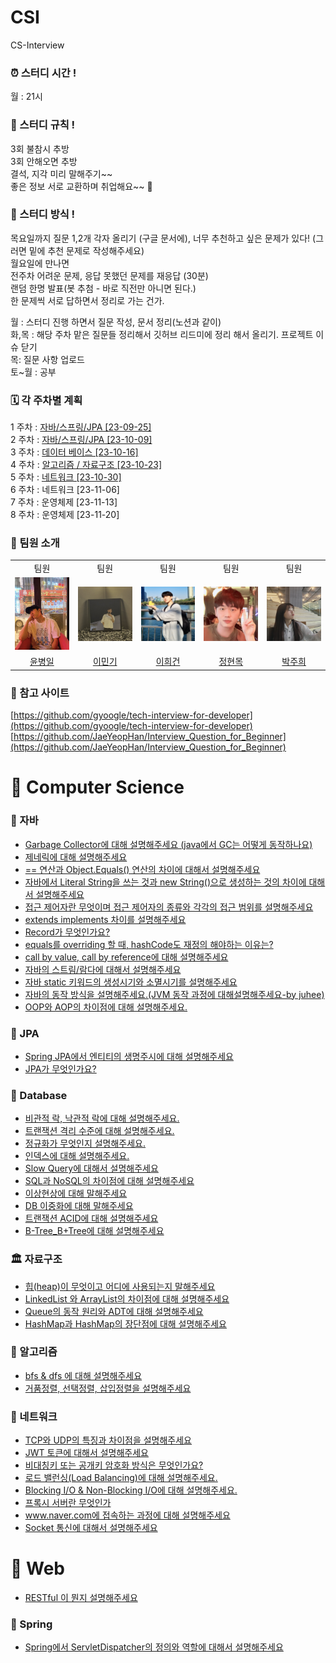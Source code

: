 # CSI

CS-Interview

### ⏰ 스터디 시간 !

월 : 21시

### 📄 스터디 규칙 !

3회 불참시 추방  
3회 안해오면 추방  
결석, 지각 미리 말해주기~~  
좋은 정보 서로 교환하며 취업해요~~ 🙂

### 📣 스터디 방식 !

목요일까지 질문 1,2개 각자 올리기 (구글 문서에), 너무 추천하고 싶은 문제가 있다! (그러면 밑에 추천 문제로 작성해주세요)  
월요일에 만나면  
전주차 어려운 문제, 응답 못했던 문제를 재응답 (30분)  
랜덤 한명 발표(봇 추첨 - 바로 직전만 아니면 된다.)  
한 문제씩 서로 답하면서 정리로 가는 건가.

월 : 스터디 진행 하면서 질문 작성, 문서 정리(노션과 같이)  
화,목 : 해당 주차 맡은 질문들 정리해서 깃허브 리드미에 정리 해서 올리기. 프로젝트 이슈 닫기  
목: 질문 사항 업로드  
토~월 : 공부

### 🗓️ 각 주차별 계획

1 주차 : [자바/스프링/JPA [23-09-25]](https://outline.mon0mon.xyz/s/c43e8aa5-e19f-4c0e-b547-eb408efb4726)\
2 주차 : [자바/스프링/JPA [23-10-09]](https://outline.mon0mon.xyz/s/0654d1d2-6b09-41f9-8c59-8c0cb7545aa4/doc/2-javajpa-VYJmbgsFY3)\
3 주차 : [데이터 베이스 [23-10-16]](https://outline.mon0mon.xyz/s/0654d1d2-6b09-41f9-8c59-8c0cb7545aa4/doc/3-1h2Gnn3WhT)\
4 주차 : [알고리즘 / 자료구조 [23-10-23]](https://outline.mon0mon.xyz/s/0654d1d2-6b09-41f9-8c59-8c0cb7545aa4/doc/4-slsNU1wD5T)\
5 주차 : [네트워크 [23-10-30]](https://outline.mon0mon.xyz/s/0654d1d2-6b09-41f9-8c59-8c0cb7545aa4/doc/5-anBNkwU7VC)\
6 주차 : 네트워크 [23-11-06]\
7 주차 : 운영체제 [23-11-13]\
8 주차 : 운영체제 [23-11-20]

### 👥 팀원 소개

<div>
<table>
  <tbody>
    <tr>
        <td align="center"> 팀원 </td>
        <td align="center"> 팀원 </td>
        <td align="center"> 팀원 </td>
        <td align="center"> 팀원 </td>
        <td align="center"> 팀원 </td>
    </tr>
    <tr>
     <td><img src="./docs/profile/윤병일.png" width="100px;" alt=""/><br> </td>
     <td><img src="./docs/profile/이민기.jpg" width="100px;" alt=""/><br> </td>
     <td><img src="./docs/profile/이희건.jpeg" width="100px;" alt=""/><br> </td>
     <td><img src="./docs/profile/정현목.jpeg" width="100px;" alt=""/><br> </td>
     <td><img src="./docs/profile/박주희.jpeg" width="100px;" alt=""/><br> </td>

</tr>
    <tr>
      <td align="center"><a href="https://github.com/YunByungil"> 윤병일 </a></td>
      <td align="center"><a href="https://github.com/mon0mon"> 이민기 </a></td>
      <td align="center"><a href="https://github.com/dlrjs2360"> 이희건 </a></td>
      <td align="center"><a href="https://github.com/Hyunmok-Chung"> 정현목</a></td>
      <td align="center"><a href="https://github.com/juhee77"> 박주희 </a></td>
    </tr>
  </tbody>
</table>
</div>

### 🔗 참고 사이트

[https://github.com/gyoogle/tech-interview-for-developer](https://github.com/gyoogle/tech-interview-for-developer)  
[https://github.com/JaeYeopHan/Interview_Question_for_Beginner](https://github.com/JaeYeopHan/Interview_Question_for_Beginner)

# 📌 Computer Science

### 🎯 자바

- [Garbage Collector에 대해 설명해주세요 (java에서 GC는 어떻게 동작하나요)](./Computer%20Science/Java/[Java]%20Garbage%20Collector에%20대해%20설명해주세요/index.md)
- [제네릭에 대해 설명해주세요](./Computer%20Science/Java/[Java]%20제네릭에%20대해%20설명해주세요/index.md)
- [== 연산과 Object.Equals() 연산의 차이에 대해서 설명해주세요](Computer%20Science%2FJava%2F%5BJAVA%5D%20%3D%3D%20%EC%97%B0%EC%82%B0%EA%B3%BC%20Object.Equals%28%29%20%EC%97%B0%EC%82%B0%EC%9D%98%20%EC%B0%A8%EC%9D%B4%EC%97%90%20%EB%8C%80%ED%95%B4%EC%84%9C%20%EC%84%A4%EB%AA%85%ED%95%B4%EC%A3%BC%EC%84%B8%EC%9A%94%2Findex.md)
- [자바에서 Literal String을 쓰는 것과 new String()으로 생성하는 것의 차이에 대해서 설명해주세요](<./Computer%20Science/Java/[Java]%20Literal%20String과%20new%20String()%20생성의%20차이를%20설명해주세요/index.md>)
- [접근 제어자란 무엇이며 접근 제어자의 종류와 각각의 접근 범위를 설명해주세요](Computer%20Science%2FJava%2F%5BJava%5D%20%EC%A0%91%EA%B7%BC%20%EC%A0%9C%EC%96%B4%EC%9E%90%EB%9E%80%20%EB%AC%B4%EC%97%87%EC%9D%B4%EB%A9%B0%20%EC%A0%91%EA%B7%BC%20%EC%A0%9C%EC%96%B4%EC%9E%90%EC%9D%98%20%EC%A2%85%EB%A5%98%EC%99%80%20%EA%B0%81%EA%B0%81%EC%9D%98%20%EC%A0%91%EA%B7%BC%20%EB%B2%94%EC%9C%84%EB%A5%BC%20%EC%84%A4%EB%AA%85%ED%95%B4%EC%A3%BC%EC%84%B8%EC%9A%94%2Findex.md)
- [extends implements 차이를 설명해주세요](./Computer%20Science/Java/[Java]%20extends%20implements%20차이를%20설명해주세요/index.md)
- [Record가 무엇인가요?](Computer%20Science%2FJava%2F%5BJava%5D%20Record%EA%B0%80%20%EB%AC%B4%EC%97%87%EC%9D%B8%EA%B0%80%EC%9A%94%3F%2Findex.md)
- [equals를 overriding 할 때, hashCode도 재정의 해야하는 이유는?](Computer%20Science%2FJava%2F%5BJava%5Dequals%EB%A5%BC%20overriding%20%ED%95%A0%20%EB%95%8C%20hashCode%EB%8F%84%20%EC%9E%AC%EC%A0%95%EC%9D%98%20%ED%95%B4%EC%95%BC%ED%95%98%EB%8A%94%20%EC%9D%B4%EC%9C%A0%2Findex.md)
- [call by value, call by reference에 대해 설명해주세요](Computer%20Science%2FJava%2F%5BJava%5Dcall%20by%20value-call%20by%20reference%EC%97%90%20%EB%8C%80%ED%95%B4%20%EC%84%A4%EB%AA%85%ED%95%B4%EC%A3%BC%EC%84%B8%EC%9A%94%2Findex.md)
- [자바의 스트림/람다에 대해서 설명해주세요](Computer%20Science%2FJava%2F%5BJava%5D%20%EC%9E%90%EB%B0%94%EC%9D%98%20%EC%8A%A4%ED%8A%B8%EB%A6%BC%EA%B3%BC%20%EB%9E%8C%EB%8B%A4%EC%97%90%20%EB%8C%80%ED%95%B4%20%EC%84%A4%EB%AA%85%ED%95%B4%EC%A3%BC%EC%84%B8%EC%9A%94%2Findex.md)
- [자바 static 키워드의 생성시기와 소멸시기를 설명해주세요](Computer%20Science%2FJava%2F%5BJava%5D%20static%20%ED%82%A4%EC%9B%8C%EB%93%9C%EC%9D%98%20%EC%83%9D%EC%84%B1%EC%8B%9C%EA%B8%B0%EC%99%80%20%EC%86%8C%EB%A9%B8%EC%8B%9C%EA%B8%B0%EB%A5%BC%20%EC%84%A4%EB%AA%85%ED%95%B4%EC%A3%BC%EC%84%B8%EC%9A%94%2Findex.md)
- [자바의 동작 방식을 설명해주세요.(JVM 동작 과정에 대해설명해주세요-by juhee)](Computer%20Science%2FJava%2F%5BJava%5D%20%C0%DA%B9%D9%C0%C7%20%B5%BF%C0%DB%20%B9%E6%BD%C4%C0%BB%20%BC%B3%B8%ED%C7%D8%C1%D6%BC%BC%BF%E4%2Findex.md)
- [OOP와 AOP의 차이점에 대해 설명해주세요.](Computer%20Science%2FJava%2F%5BJava%5D%20OOP%BF%CD%20AOP%C0%C7%20%C2%F7%C0%CC%C1%A1%BF%A1%20%B4%EB%C7%D8%20%BC%B3%B8%ED%C7%D8%C1%D6%BC%BC%BF%E4%2Findex.md)

### 🎯 JPA

- [Spring JPA에서 엔티티의 생명주시에 대해 설명해주세요](Computer%20Science%2FJPA%2F%5BJPA%5D%20Spring%20JPA%EC%97%90%EC%84%9C%20%EC%97%94%ED%8B%B0%ED%8B%B0%EC%9D%98%20%EC%83%9D%EB%AA%85%EC%A3%BC%EA%B8%B0%EC%97%90%20%EB%8C%80%ED%95%B4%20%EC%84%A4%EB%AA%85%ED%95%B4%EC%A3%BC%EC%84%B8%EC%9A%94%2Findex.md)
- [JPA가 무엇인가요?](./Computer%20Science/JPA/[JPA]JPA가%20무엇인가요/index.md)

### 📀 Database

- [비관적 락, 낙관적 락에 대해 설명해주세요.](./Computer%20Science/Database/[Database]비관적%20락,%20낙관적%20락에%20대해%20설명해주세요/index.md)
- [트랜잭션 격리 수준에 대해 설명해주세요.](./Computer%20Science/Database/[Database]트랜잭션%20격리%20수준에%20대해%20설명해주세요/index.md)
- [정규화가 무엇인지 설명해주세요.](./Computer%20Science/Database/[Database]정규화가%20무엇인지%20설명해주세요/index.md)
- [인덱스에 대해 설명해주세요.](Computer%20Science%2FDatabase%2F%5BDatabase%5D%EC%9D%B8%EB%8D%B1%EC%8A%A4%EC%97%90%20%EB%8C%80%ED%95%B4%20%EC%84%A4%EB%AA%85%ED%95%B4%EC%A3%BC%EC%84%B8%EC%9A%94%2Findex.md)
- [Slow Query에 대해서 설명해주세요](./Computer%20Science/Database/[Database]Slow%20Query에%20대해서%20설명해주세요/index.md)
- [SQL과 NoSQL의 차이점에 대해 설명해주세요](./Computer%20Science/Database/[Database]SQL과%20NoSQL의%20차이점에%20대해%20설명해주세요/index.md)
- [이상현상에 대해 말해주세요](Computer%20Science%2FDatabase%2F%5BDatabase%5D%EC%9D%B4%EC%83%81%ED%98%84%EC%83%81%EC%97%90%20%EB%8C%80%ED%95%B4%20%EB%A7%90%ED%95%B4%EC%A3%BC%EC%84%B8%EC%9A%94%2Findex.md)
- [DB 이중화에 대해 말해주세요](Computer%20Science%2FDatabase%2F%5BDatabase%5D%EC%9D%B4%EC%A4%91%ED%99%94%EC%97%90%20%EB%8C%80%ED%95%B4%20%EB%A7%90%ED%95%B4%EC%A3%BC%EC%84%B8%EC%9A%94%2Findex.md)
- [트랜잭션 ACID에 대해 설명해주세요](./Computer%20Science/Database/[Database]트랜잭션%20ACID에%20대해%20설명해주세요/index.md)
- [B-Tree_B+Tree에 대해 설명해주세요](Computer%20Science%2FDatabase%2F%5BDatabase%5DB-Tree_B%2BTree%EC%97%90%20%EB%8C%80%ED%95%B4%20%EC%84%A4%EB%AA%85%ED%95%B4%EC%A3%BC%EC%84%B8%EC%9A%94%2Findex.md)
### 🏛️ 자료구조

- [힙(heap)이 무엇이고 어디에 사용되는지 말해주세요](Computer%20Science%2FData%20Structure%2F%5BData%20Structure%5D%20%ED%9E%99%28heap%29%EC%9D%B4%20%EB%AC%B4%EC%97%87%EC%9D%B4%EA%B3%A0%20%EC%96%B4%EB%94%94%EC%97%90%20%EC%82%AC%EC%9A%A9%EB%90%98%EB%8A%94%EC%A7%80%20%EB%A7%90%ED%95%B4%EC%A3%BC%EC%84%B8%EC%9A%94%2Findex.md)
- [LinkedList 와 ArrayList의 차이점에 대해 설명해주세요](Computer%20Science%2FData%20Structure%2F%5BData%20Structure%5D%20LinkedList%20%EC%99%80%20ArrayList%EC%9D%98%20%EC%B0%A8%EC%9D%B4%EC%A0%90%EC%97%90%20%EB%8C%80%ED%95%B4%20%EC%84%A4%EB%AA%85%ED%95%B4%EC%A3%BC%EC%84%B8%EC%9A%94%2Findex.md)
- [Queue의 동작 원리와 ADT에 대해 설명해주세요](Computer%20Science%2FData%20Structure%2F%5BData%20Structure%5D%20Queue%EC%9D%98%20%EB%8F%99%EC%9E%91%20%EC%9B%90%EB%A6%AC%EC%99%80%20ADT%EC%97%90%20%EB%8C%80%ED%95%B4%20%EC%84%A4%EB%AA%85%ED%95%B4%EC%A3%BC%EC%84%B8%EC%9A%94%2Findex.md)
- [HashMap과 HashMap의 장단점에 대해 설명해주세요](Computer%20Science%2FData%20Structure%2F%5BData%20Structure%5D%20HashMap%EA%B3%BC%20HashMap%EC%9D%98%20%EC%9E%A5%EB%8B%A8%EC%A0%90%EC%97%90%20%EB%8C%80%ED%95%B4%20%EC%84%A4%EB%AA%85%ED%95%B4%EC%A3%BC%EC%84%B8%EC%9A%94%2Findex.md)

### 🧬 알고리즘

- [bfs & dfs 에 대해 설명해주세요](Computer%20Science%2FAlgorithm%2F%5BAlgorithm%5D%20bfs%20%26%20dfs%20%EC%97%90%20%EB%8C%80%ED%95%B4%20%EC%84%A4%EB%AA%85%ED%95%B4%EC%A3%BC%EC%84%B8%EC%9A%94%2Findex.md)
- [거품정렬, 선택정렬, 삽입정렬을 설명해주세요](Computer%20Science%2FAlgorithm%2F%5BAlgorithm%5D%20%EA%B1%B0%ED%92%88%EC%A0%95%EB%A0%AC%2C%20%EC%84%A0%ED%83%9D%EC%A0%95%EB%A0%AC%2C%20%EC%82%BD%EC%9E%85%EC%A0%95%EB%A0%AC%EC%9D%84%20%EC%84%A4%EB%AA%85%ED%95%B4%EC%A3%BC%EC%84%B8%EC%9A%94%2Findex.md)
### 🛜 네트워크

- [TCP와 UDP의 특징과 차이점을 설명해주세요](Computer%20Science%2FNetwork%2F%5BNetwork%5D%20TCP%EC%99%80%20UDP%EC%9D%98%20%ED%8A%B9%EC%A7%95%EA%B3%BC%20%EC%B0%A8%EC%9D%B4%EC%A0%90%EC%9D%84%20%EC%84%A4%EB%AA%85%ED%95%B4%EC%A3%BC%EC%84%B8%EC%9A%94%2Findex.md)
- [JWT 토큰에 대해서 설명해주세요](Computer%20Science%2FNetwork%2F%5BNetwork%5D%20JWT%20%ED%86%A0%ED%81%B0%EC%97%90%20%EB%8C%80%ED%95%B4%EC%84%9C%20%EC%84%A4%EB%AA%85%ED%95%B4%EC%A3%BC%EC%84%B8%EC%9A%94%2Findex.md)
- [비대칭키 또는 공개키 암호화 방식은 무엇인가요?](Computer%20Science%2FNetwork%2F%5BNetwork%5D%EB%B9%84%EB%8C%80%EC%B9%AD%ED%82%A4%20%EB%98%90%EB%8A%94%20%EA%B3%B5%EA%B0%9C%ED%82%A4%20%EC%95%94%ED%98%B8%ED%99%94%20%EB%B0%A9%EC%8B%9D%EC%9D%80%20%EB%AC%B4%EC%97%87%EC%9D%B8%EA%B0%80%EC%9A%94%3F%20%2Findex.md)
- [로드 밸런싱(Load Balancing)에 대해 설명해주세요.](Computer%20Science%2FNetwork%2F%5BNetwork%5D%EB%A1%9C%EB%93%9C%20%EB%B0%B8%EB%9F%B0%EC%8B%B1%28Load%20Balancing%29%EC%97%90%20%EB%8C%80%ED%95%B4%20%EC%84%A4%EB%AA%85%ED%95%B4%EC%A3%BC%EC%84%B8%EC%9A%94.%2Findex.md)
- [Blocking I/O & Non-Blocking I/O에 대해 설명해주세요.](Computer%20Science%2FNetwork%2F%5BNetwork%5DBlocking%20IO%20%26%20Non-Blocking%20IO%EC%97%90%20%EB%8C%80%ED%95%B4%20%EC%84%A4%EB%AA%85%ED%95%B4%EC%A3%BC%EC%84%B8%EC%9A%94.%20%2Findex.md)
- [프록시 서버란 무엇인가 ](Computer%20Science%2FNetwork%2F%5BNetwork%5D%20%ED%94%84%EB%A1%9D%EC%8B%9C%20%EC%84%9C%EB%B2%84%EB%9E%80%20%EB%AC%B4%EC%97%87%EC%9D%B8%EA%B0%80%EC%9A%94%2Findex.md)
- [www.naver.com에 접속하는 과정에 대해 설명해주세요](Computer%20Science%2FNetwork%2F%5BNetwork%5D%20www.naver.com%EC%97%90%20%EC%A0%91%EC%86%8D%ED%95%98%EB%8A%94%20%EA%B3%BC%EC%A0%95%EC%97%90%20%EB%8C%80%ED%95%B4%20%EC%84%A4%EB%AA%85%ED%95%B4%EC%A3%BC%EC%84%B8%EC%9A%94%2Findex.md)
- [Socket 통신에 대해서 설명해주세요](Computer%20Science%2FNetwork%2F%5BNetwork%5D%20Socket%20%ED%86%B5%EC%8B%A0%EC%97%90%20%EB%8C%80%ED%95%B4%EC%84%9C%20%EC%84%A4%EB%AA%85%ED%95%B4%EC%A3%BC%EC%84%B8%EC%9A%94%2Findex.md)

# 📌 Web

- [RESTful 이 뭔지 설명해주세요](./Web/[Web]%20RESTful%20이%20뭔지%20설명해주세요/index.md)

### 🎯 Spring

- [Spring에서 ServletDispatcher의 정의와 역할에 대해서 설명해주세요](./Web/Spring/[Spring]%20Spring에서%20DispatcherServlet의%20정의와%20역할에%20대해서%20설명해주세요/index.md)

